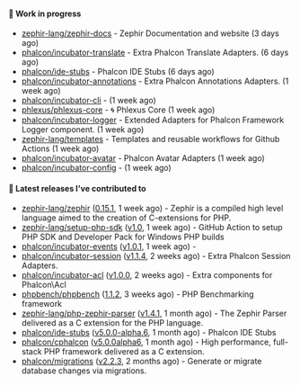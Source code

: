 #### :wrench: Work in progress

- [zephir-lang/zephir-docs](https://github.com/zephir-lang/zephir-docs) - Zephir Documentation and website (3 days ago)
- [phalcon/incubator-translate](https://github.com/phalcon/incubator-translate) - Extra Phalcon Translate Adapters. (6 days ago)
- [phalcon/ide-stubs](https://github.com/phalcon/ide-stubs) - Phalcon IDE Stubs (6 days ago)
- [phalcon/incubator-annotations](https://github.com/phalcon/incubator-annotations) - Extra Phalcon Annotations Adapters. (1 week ago)
- [phalcon/incubator-cli](https://github.com/phalcon/incubator-cli) -  (1 week ago)
- [phlexus/phlexus-core](https://github.com/phlexus/phlexus-core) - :cyclone: Phlexus Core (1 week ago)
- [phalcon/incubator-logger](https://github.com/phalcon/incubator-logger) - Extended Adapters for Phalcon Framework Logger component. (1 week ago)
- [zephir-lang/templates](https://github.com/zephir-lang/templates) - Templates and reusable workflows for Github Actions (1 week ago)
- [phalcon/incubator-avatar](https://github.com/phalcon/incubator-avatar) - Phalcon Avatar Adapters (1 week ago)
- [phalcon/incubator-config](https://github.com/phalcon/incubator-config) -  (1 week ago)

#### :pushpin: Latest releases I've contributed to

- [zephir-lang/zephir](https://github.com/zephir-lang/zephir) ([0.15.1](https://github.com/zephir-lang/zephir/releases/tag/0.15.1), 1 week ago) - Zephir is a compiled high level language aimed to the creation of C-extensions for PHP.
- [zephir-lang/setup-php-sdk](https://github.com/zephir-lang/setup-php-sdk) ([v1.0](https://github.com/zephir-lang/setup-php-sdk/releases/tag/v1.0), 1 week ago) - GitHub Action to setup PHP SDK and Developer Pack for Windows PHP builds
- [phalcon/incubator-events](https://github.com/phalcon/incubator-events) ([v1.0.1](https://github.com/phalcon/incubator-events/releases/tag/v1.0.1), 1 week ago) - 
- [phalcon/incubator-session](https://github.com/phalcon/incubator-session) ([v1.1.4](https://github.com/phalcon/incubator-session/releases/tag/v1.1.4), 2 weeks ago) - Extra Phalcon Session Adapters.
- [phalcon/incubator-acl](https://github.com/phalcon/incubator-acl) ([v1.0.0](https://github.com/phalcon/incubator-acl/releases/tag/v1.0.0), 2 weeks ago) - Extra components for Phalcon\Acl
- [phpbench/phpbench](https://github.com/phpbench/phpbench) ([1.1.2](https://github.com/phpbench/phpbench/releases/tag/1.1.2), 3 weeks ago) - PHP Benchmarking framework
- [zephir-lang/php-zephir-parser](https://github.com/zephir-lang/php-zephir-parser) ([v1.4.1](https://github.com/zephir-lang/php-zephir-parser/releases/tag/v1.4.1), 1 month ago) - The Zephir Parser delivered as a C extension for the PHP language.
- [phalcon/ide-stubs](https://github.com/phalcon/ide-stubs) ([v5.0.0-alpha.6](https://github.com/phalcon/ide-stubs/releases/tag/v5.0.0-alpha.6), 1 month ago) - Phalcon IDE Stubs
- [phalcon/cphalcon](https://github.com/phalcon/cphalcon) ([v5.0.0alpha6](https://github.com/phalcon/cphalcon/releases/tag/v5.0.0alpha6), 1 month ago) - High performance, full-stack PHP framework delivered as a C extension.
- [phalcon/migrations](https://github.com/phalcon/migrations) ([v2.2.3](https://github.com/phalcon/migrations/releases/tag/v2.2.3), 2 months ago) - Generate or migrate database changes via migrations.
